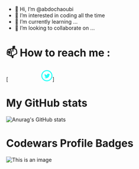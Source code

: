 - 👋 Hi, I’m @abdochaoubi
- 👀 I’m interested in coding all the time 
- 🌱 I’m currently learning ...
- 💞️ I’m looking to collaborate on ...
# 📫 How to reach me :
[<img style="margin-left: 90px" src=iconmonstr-twitter-5-240.png height=30>]
# My GitHub stats
![Anurag's GitHub stats](https://github-readme-stats.vercel.app/api?username=abdochaoubi&show_icons=true&theme=radical)
#  Codewars Profile Badges
  ![This is an image](https://www.codewars.com/users/abdochaoubi/badges/large)

